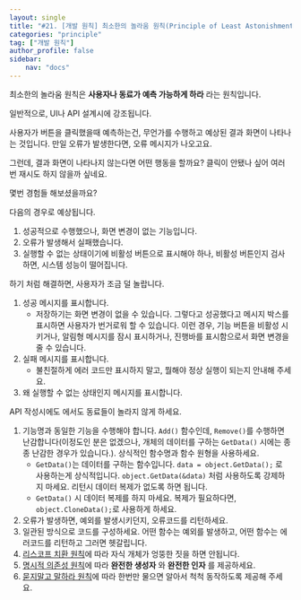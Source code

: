 ```yaml
---
layout: single
title: "#21. [개발 원칙] 최소한의 놀라움 원칙(Principle of Least Astonishment)"
categories: "principle"
tag: ["개발 원칙"]
author_profile: false
sidebar: 
    nav: "docs"
---
```


최소한의 놀라움 원칙은 **사용자나 동료가 예측 가능하게 하라** 라는 원칙입니다.

일반적으로, UI나 API 설계시에 강조됩니다. 

사용자가 버튼을 클릭했을때 예측하는건, 무언가를 수행하고 예상된 결과 화면이 나타나는 것입니다. 만일 오류가 발생한다면, 오류 메시지가 나오고요.

그런데, 결과 화면이 나타나지 않는다면 어떤 행동을 할까요? 클릭이 안됐나 싶어 여러번 재시도 하지 않을까 싶네요.

몇번 경험들 해보셨을까요?

다음의 경우로 예상됩니다.

1. 성공적으로 수행했으나, 화면 변경이 없는 기능입니다.
2. 오류가 발생해서 실패했습니다.
3. 실행할 수 없는 상태이기에 비활성 버튼으로 표시해야 하나, 비활성 버튼인지 검사하면, 시스템 성능이 떨어집니다.

하기 처럼 해결하면, 사용자가 조금 덜 놀랍니다.

1. 성공 메시지를 표시합니다.
   * 저장하기는 화면 변경이 없을 수 있습니다. 그렇다고 성공했다고 메시지 박스를 표시하면 사용자가 번거로워 할 수 있습니다. 이런 경우, 기능 버튼을 비활성 시키거나, 알림형 메시지를 잠시 표시하거나, 진행바를 표시함으로서 화면 변경을 줄 수 있습니다.
2. 실패 메시지를 표시합니다.
   * 불친절하게 에러 코드만 표시하지 말고, 뭘해야 정상 실행이 되는지 안내해 주세요.
3. 왜 실행할 수 없는 상태인지 메시지를 표시합니다.

API 작성시에도 에서도 동료들이 놀라지 않게 하세요.

1. 기능명과 동일한 기능을 수행해야 합니다. `Add()` 함수인데, `Remove()`를 수행하면 난감합니다(이정도인 분은 없겠으나, 개체의 데이터를 구하는 `GetData()` 시에는 종종 난감한 경우가 있습니다.). 상식적인 함수명과 함수 원형을 사용하세요.
    * `GetData()`는 데이터를 구하는 함수입니다. `data = object.GetData();` 로 사용하는게 상식적입니다. `object.GetData(&data)` 처럼 사용하도록 강제하지 마세요. 리턴시 데이터 복제가 없도록 하면 됩니다. 
    * `GetData()` 시 데이터 복제를 하지 마세요. 복제가 필요하다면, `object.CloneData();`로 사용하게 하세요. 
2. 오류가 발생하면, 예외를 발생시키던지, 오류코드를 리턴하세요.
3. 일관된 방식으로 코드를 구성하세요. 어떤 함수는 예외를 발생하고, 어떤 함수는 에러코드를 리턴하고 그러면 헷갈립니다.
4. [리스코프 치환 원칙](https://tango1202.github.io/principle/principle-liskov-substitution/)에 따라 자식 개체가 엉뚱한 짓을 하면 안됩니다.
5. [명시적 의존성 원칙](https://tango1202.github.io/principle/principle-explicit-dependencies/)에 따라 **완전한 생성자** 와 **완전한 인자** 를 제공하세요.
6. [묻지말고 말하라 원칙](https://tango1202.github.io/principle/principle-tell-dont-ask/)에 따라 한번만 물으면 알아서 척척 동작하도록 제공해 주세요.



